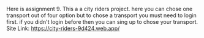 Here is assignment 9. This a a city riders project. here you can chose one transport out of four option but to chose a transport you must need to login first. if you didn't login before then you can sing up to chose your transport.
Site Link: https://city-riders-9d424.web.app/
